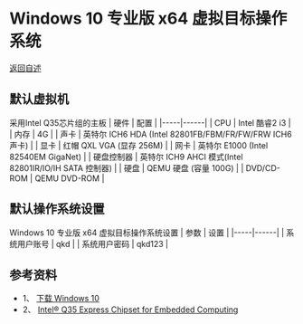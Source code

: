 # Windows 10 专业版 x64 虚拟目标操作系统
  [返回自述](https://github.com/david921518/qkd-app/blob/master/README.md)
  
## 默认虚拟机
 采用Intel Q35芯片组的主板
| 硬件 | 配置 |
|-----|------|
| CPU | Intel 酷睿2 i3 |
| 内存 | 4G |
| 声卡 | 英特尔 ICH6 HDA (Intel 82801FB/FBM/FR/FW/FRW ICH6声卡) |
| 显卡 | 红帽 QXL VGA (显存 256M) |
| 网卡 | 英特尔 E1000 (Intel 82540EM GigaNet) |
| 硬盘控制器 | 英特尔 ICH9 AHCI 模式(Intel 82801IR/IO/IH SATA 控制器) |
| 硬盘 | QEMU 硬盘 (容量 100G) |
| DVD/CD-ROM | QEMU DVD-ROM |

## 默认操作系统设置
 Windows 10 专业版 x64 虚拟目标操作系统设置
| 参数 | 设置 |
|-----|------|
| 系统用户账号 | qkd |
| 系统用户密码 | qkd123 |

## 参考资料
- 1、 [下载 Windows 10](https://www.microsoft.com/zh-cn/software-download/windows10)
- 2、 [Intel® Q35 Express Chipset for Embedded Computing](https://www.intel.cn/content/dam/www/public/us/en/documents/product-briefs/q35-chipset-brief.pdf)
